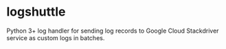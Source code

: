 # logshuttle
Python 3+ log handler for sending log records to Google Cloud Stackdriver service as custom logs in batches.